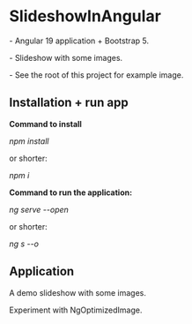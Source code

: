 # SlideshowInAngular

\- Angular 19 application + Bootstrap 5.

\- Slideshow with some images.

\- See the root of this project for example image.

## Installation + run app

**Command to install**

_npm install_

or shorter:

_npm i_

**Command to run the application:**

_ng serve --open_

or shorter:

_ng s --o_

## Application

A demo slideshow with some images.

Experiment with NgOptimizedImage.